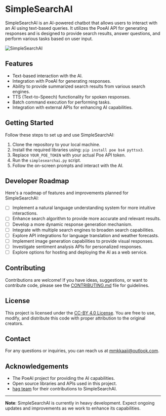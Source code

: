# SimpleSearchAI

SimpleSearchAI is an AI-powered chatbot that allows users to interact with an AI using text-based queries. It utilizes the PoeAI API for generating responses and is designed to provide search results, answer questions, and perform various tasks based on user input.

![SimpleSearchAI](images/simplesearchai.jpg)

## Features

- Text-based interaction with the AI.
- Integration with PoeAI for generating responses.
- Ability to provide summarized search results from various search engines.
- TTS (Text-to-Speech) functionality for spoken responses.
- Batch command execution for performing tasks.
- Integration with external APIs for enhancing AI capabilities.

## Getting Started

Follow these steps to set up and use SimpleSearchAI:

1. Clone the repository to your local machine.
2. Install the required libraries using: `pip install poe bs4 pyttsx3`.
3. Replace `YOUR_POE_TOKEN` with your actual Poe API token.
4. Run the `simplesearchai.py` script.
5. Follow the on-screen prompts and interact with the AI.

## Developer Roadmap

Here's a roadmap of features and improvements planned for SimpleSearchAI:

- [ ] Implement a natural language understanding system for more intuitive interactions.
- [ ] Enhance search algorithm to provide more accurate and relevant results.
- [ ] Develop a more dynamic response generation mechanism.
- [ ] Integrate with multiple search engines to broaden search capabilities.
- [ ] Explore API integrations for language translation and weather forecasts.
- [ ] Implement image generation capabilities to provide visual responses.
- [ ] Investigate sentiment analysis APIs for personalized responses.
- [ ] Explore options for hosting and deploying the AI as a web service.

## Contributing

Contributions are welcome! If you have ideas, suggestions, or want to contribute code, please see the [CONTRIBUTING.md](CONTRIBUTING.md) file for guidelines.

## License

This project is licensed under the [CC-BY 4.0 License](LICENSE.md). You are free to use, modify, and distribute this code with proper attribution to the original creators.

## Contact

For any questions or inquiries, you can reach us at mmkkaaii@outlook.com.

## Acknowledgements

- The PoeAI project for providing the AI capabilities.
- Open source libraries and APIs used in this project.
- [hag team](https://github.com/hagteam) for their contributions to SimpleSearchAI.

---

**Note**: SimpleSearchAI is currently in heavy development. Expect ongoing updates and improvements as we work to enhance its capabilities.

